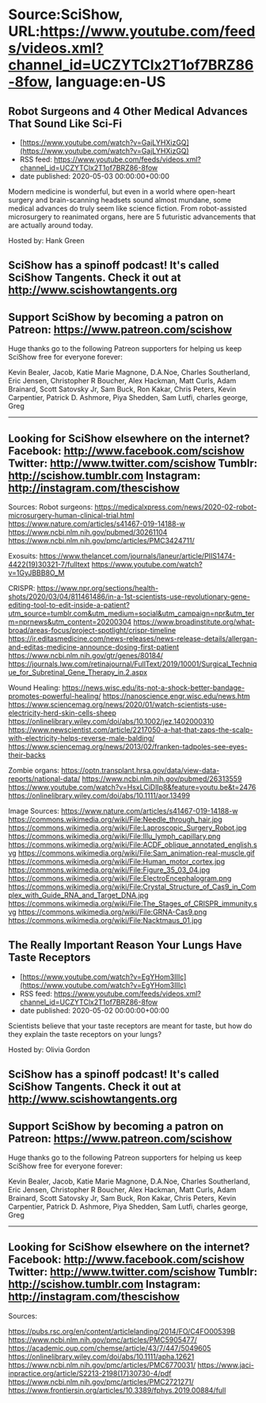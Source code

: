 # Source:SciShow, URL:https://www.youtube.com/feeds/videos.xml?channel_id=UCZYTClx2T1of7BRZ86-8fow, language:en-US

## Robot Surgeons and 4 Other Medical Advances That Sound Like Sci-Fi
 - [https://www.youtube.com/watch?v=GajLYHXizGQ](https://www.youtube.com/watch?v=GajLYHXizGQ)
 - RSS feed: https://www.youtube.com/feeds/videos.xml?channel_id=UCZYTClx2T1of7BRZ86-8fow
 - date published: 2020-05-03 00:00:00+00:00

Modern medicine is wonderful, but even in a world where open-heart surgery and brain-scanning headsets sound almost mundane, some medical advances do truly seem like science fiction. From robot-assisted microsurgery to reanimated organs, here are 5 futuristic advancements that are actually around today.

Hosted by: Hank Green

SciShow has a spinoff podcast! It's called SciShow Tangents. Check it out at http://www.scishowtangents.org
----------
Support SciShow by becoming a patron on Patreon: https://www.patreon.com/scishow
----------
Huge thanks go to the following Patreon supporters for helping us keep SciShow free for everyone forever:

Kevin Bealer, Jacob, Katie Marie Magnone, D.A.Noe, Charles Southerland, Eric Jensen, Christopher R Boucher, Alex Hackman, Matt Curls, Adam Brainard, Scott Satovsky Jr, Sam Buck, Ron Kakar, Chris Peters, Kevin Carpentier, Patrick D. Ashmore, Piya Shedden, Sam Lutfi, charles george, Greg

----------
Looking for SciShow elsewhere on the internet?
Facebook: http://www.facebook.com/scishow
Twitter: http://www.twitter.com/scishow
Tumblr: http://scishow.tumblr.com
Instagram: http://instagram.com/thescishow
----------
Sources:
Robot surgeons:
https://medicalxpress.com/news/2020-02-robot-microsurgery-human-clinical-trial.html
https://www.nature.com/articles/s41467-019-14188-w
https://www.ncbi.nlm.nih.gov/pubmed/30261104
https://www.ncbi.nlm.nih.gov/pmc/articles/PMC3424711/

Exosuits:
https://www.thelancet.com/journals/laneur/article/PIIS1474-4422(19)30321-7/fulltext
https://www.youtube.com/watch?v=1GyJBBB8O_M

CRISPR:
https://www.npr.org/sections/health-shots/2020/03/04/811461486/in-a-1st-scientists-use-revolutionary-gene-editing-tool-to-edit-inside-a-patient?utm_source=tumblr.com&utm_medium=social&utm_campaign=npr&utm_term=nprnews&utm_content=20200304
https://www.broadinstitute.org/what-broad/areas-focus/project-spotlight/crispr-timeline
https://ir.editasmedicine.com/news-releases/news-release-details/allergan-and-editas-medicine-announce-dosing-first-patient
https://www.ncbi.nlm.nih.gov/gtr/genes/80184/
https://journals.lww.com/retinajournal/FullText/2019/10001/Surgical_Technique_for_Subretinal_Gene_Therapy_in.2.aspx

Wound Healing:
https://news.wisc.edu/its-not-a-shock-better-bandage-promotes-powerful-healing/
https://nanoscience.engr.wisc.edu/news.htm
https://www.sciencemag.org/news/2020/01/watch-scientists-use-electricity-herd-skin-cells-sheep
https://onlinelibrary.wiley.com/doi/abs/10.1002/jez.1402000310
https://www.newscientist.com/article/2217050-a-hat-that-zaps-the-scalp-with-electricity-helps-reverse-male-balding/
https://www.sciencemag.org/news/2013/02/franken-tadpoles-see-eyes-their-backs

Zombie organs:
https://optn.transplant.hrsa.gov/data/view-data-reports/national-data/
https://www.ncbi.nlm.nih.gov/pubmed/26313559
https://www.youtube.com/watch?v=HsxLCiDlIp8&feature=youtu.be&t=2476
https://onlinelibrary.wiley.com/doi/abs/10.1111/aor.13499

Image Sources:
https://www.nature.com/articles/s41467-019-14188-w
https://commons.wikimedia.org/wiki/File:Needle_through_hair.jpg
https://commons.wikimedia.org/wiki/File:Laproscopic_Surgery_Robot.jpg
https://commons.wikimedia.org/wiki/File:Illu_lymph_capillary.png
https://commons.wikimedia.org/wiki/File:ACDF_oblique_annotated_english.svg
https://commons.wikimedia.org/wiki/File:Sam_animation-real-muscle.gif
https://commons.wikimedia.org/wiki/File:Human_motor_cortex.jpg
https://commons.wikimedia.org/wiki/File:Figure_35_03_04.jpg
https://commons.wikimedia.org/wiki/File:ElectroEncephalogram.png
https://commons.wikimedia.org/wiki/File:Crystal_Structure_of_Cas9_in_Complex_with_Guide_RNA_and_Target_DNA.jpg
https://commons.wikimedia.org/wiki/File:The_Stages_of_CRISPR_immunity.svg
https://commons.wikimedia.org/wiki/File:GRNA-Cas9.png
https://commons.wikimedia.org/wiki/File:Nacktmaus_01.jpg

## The Really Important Reason Your Lungs Have Taste Receptors
 - [https://www.youtube.com/watch?v=EgYHom3IIIc](https://www.youtube.com/watch?v=EgYHom3IIIc)
 - RSS feed: https://www.youtube.com/feeds/videos.xml?channel_id=UCZYTClx2T1of7BRZ86-8fow
 - date published: 2020-05-02 00:00:00+00:00

Scientists believe that your taste receptors are meant for taste, but how do they explain the taste receptors on your lungs?

Hosted by: Olivia Gordon

SciShow has a spinoff podcast! It's called SciShow Tangents. Check it out at http://www.scishowtangents.org
----------
Support SciShow by becoming a patron on Patreon: https://www.patreon.com/scishow
----------
Huge thanks go to the following Patreon supporters for helping us keep SciShow free for everyone forever:

Kevin Bealer, Jacob, Katie Marie Magnone, D.A.Noe, Charles Southerland, Eric Jensen, Christopher R Boucher, Alex Hackman, Matt Curls, Adam Brainard, Scott Satovsky Jr, Sam Buck, Ron Kakar, Chris Peters, Kevin Carpentier, Patrick D. Ashmore, Piya Shedden, Sam Lutfi, charles george, Greg

----------
Looking for SciShow elsewhere on the internet?
Facebook: http://www.facebook.com/scishow
Twitter: http://www.twitter.com/scishow
Tumblr: http://scishow.tumblr.com
Instagram: http://instagram.com/thescishow
----------
Sources:

https://pubs.rsc.org/en/content/articlelanding/2014/FO/C4FO00539B
https://www.ncbi.nlm.nih.gov/pmc/articles/PMC5905477/ 
https://academic.oup.com/chemse/article/43/7/447/5049605 
https://onlinelibrary.wiley.com/doi/abs/10.1111/apha.12621 
https://www.ncbi.nlm.nih.gov/pmc/articles/PMC6770031/
https://www.jaci-inpractice.org/article/S2213-2198(17)30730-4/pdf
https://www.ncbi.nlm.nih.gov/pmc/articles/PMC2721271/
https://www.frontiersin.org/articles/10.3389/fphys.2019.00884/full

